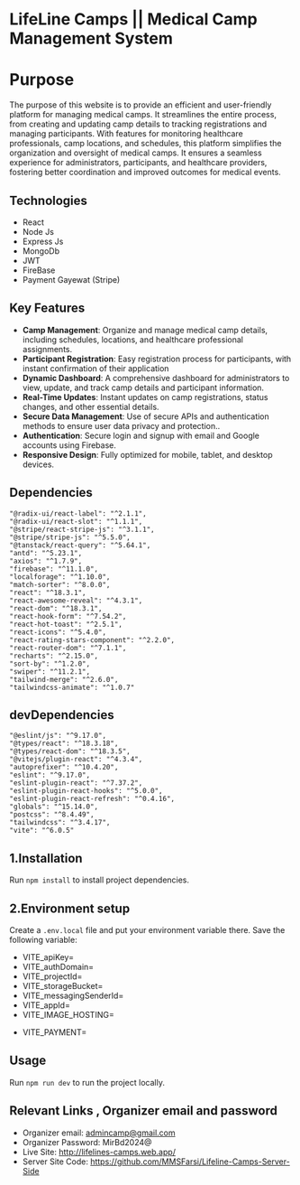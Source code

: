 # LifeLine Camps || Medical Camp Management System


# Purpose
The purpose of this website is to provide an efficient and user-friendly platform for managing medical camps. It streamlines the entire process, from creating and updating camp details to tracking registrations and managing participants. With features for monitoring healthcare professionals, camp locations, and schedules, this platform simplifies the organization and oversight of medical camps. It ensures a seamless experience for administrators, participants, and healthcare providers, fostering better coordination and improved outcomes for medical events.





## Technologies
- React
- Node Js
- Express Js
- MongoDb
- JWT
- FireBase
- Payment Gayewat (Stripe)


## Key Features

- **Camp Management**: Organize and manage medical camp details, including schedules, locations, and healthcare professional assignments.
- **Participant Registration**: Easy registration process for participants, with instant confirmation of their application
- **Dynamic Dashboard**: A comprehensive dashboard for administrators to view, update, and track camp details and participant information.
- **Real-Time Updates**: Instant updates on camp registrations, status changes, and other essential details.
- **Secure Data Management**: Use of secure APIs and authentication methods to ensure user data privacy and protection..
- **Authentication**: Secure login and signup with email and Google accounts using Firebase.
- **Responsive Design**: Fully optimized for mobile, tablet, and desktop devices.


## Dependencies
    "@radix-ui/react-label": "^2.1.1",
    "@radix-ui/react-slot": "^1.1.1",
    "@stripe/react-stripe-js": "^3.1.1",
    "@stripe/stripe-js": "^5.5.0",
    "@tanstack/react-query": "^5.64.1",
    "antd": "^5.23.1",
    "axios": "^1.7.9",
    "firebase": "^11.1.0",
    "localforage": "^1.10.0",
    "match-sorter": "^8.0.0",
    "react": "^18.3.1",
    "react-awesome-reveal": "^4.3.1",
    "react-dom": "^18.3.1",
    "react-hook-form": "^7.54.2",
    "react-hot-toast": "^2.5.1",
    "react-icons": "^5.4.0",
    "react-rating-stars-component": "^2.2.0",
    "react-router-dom": "^7.1.1",
    "recharts": "^2.15.0",
    "sort-by": "^1.2.0",
    "swiper": "^11.2.1",
    "tailwind-merge": "^2.6.0",
    "tailwindcss-animate": "^1.0.7"
## devDependencies
    "@eslint/js": "^9.17.0",
    "@types/react": "^18.3.18",
    "@types/react-dom": "^18.3.5",
    "@vitejs/plugin-react": "^4.3.4",
    "autoprefixer": "^10.4.20",
    "eslint": "^9.17.0",
    "eslint-plugin-react": "^7.37.2",
    "eslint-plugin-react-hooks": "^5.0.0",
    "eslint-plugin-react-refresh": "^0.4.16",
    "globals": "^15.14.0",
    "postcss": "^8.4.49",
    "tailwindcss": "^3.4.17",
    "vite": "^6.0.5"

## 1.Installation

Run `npm install` to install project dependencies.

## 2.Environment setup

Create a `.env.local` file and put your environment variable there. Save the following variable:

- VITE_apiKey=
- VITE_authDomain=
- VITE_projectId=
- VITE_storageBucket=
- VITE_messagingSenderId=
- VITE_appId=
- VITE_IMAGE_HOSTING= 
<!-- for image hosting use Imgbb Api -->
- VITE_PAYMENT=
<!-- Use Stripe for payment -->


## Usage

Run `npm run dev` to run the project locally.    

## Relevant Links , Organizer email and password
- Organizer email: admincamp@gmail.com
- Organizer Password: MirBd2024@
- Live Site: http://lifelines-camps.web.app/
- Server Site Code: https://github.com/MMSFarsi/Lifeline-Camps-Server-Side
